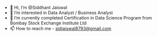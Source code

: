- 👋 Hi, I’m @Siddhant Jaiswal
- 👀 I’m interested in Data Analyst / Business Analyst
- 🌱 I’m currently completed Certification in Data Science Program from Bombay Stock Exchange Institute Ltd
- 📫 How to reach me - sidjaiswal8793@gmail.com

<!---
Sidjaiswal08/Sidjaiswal08 is a ✨ special ✨ repository because its `README.md` (this file) appears on your GitHub profile.
You can click the Preview link to take a look at your changes.
--->
